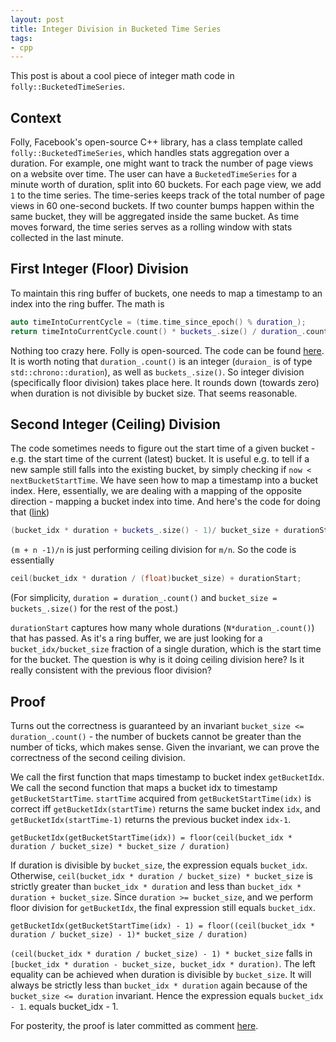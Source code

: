 ```yaml
---
layout: post
title: Integer Division in Bucketed Time Series
tags:
- cpp
---
```


This post is about a cool piece of integer math code in `folly::BucketedTimeSeries`.

## Context
Folly, Facebook's open-source C++ library, has a class template called `folly::BucketedTimeSeries`, which handles stats aggregation over a duration. For example, one might want to track the number of page views on a website over time. The user can have a `BucketedTimeSeries` for a minute worth of duration, split into 60 buckets. For each page view, we add `1` to the time series. The time-series keeps track of the total number of page views in 60 one-second buckets. If two counter bumps happen within the same bucket, they will be aggregated inside the same bucket. As time moves forward, the time series serves as a rolling window with stats collected in the last minute.

## First Integer (Floor) Division 
To maintain this ring buffer of buckets, one needs to map a timestamp to an index into the ring buffer. The math is

```c++
auto timeIntoCurrentCycle = (time.time_since_epoch() % duration_);
return timeIntoCurrentCycle.count() * buckets_.size() / duration_.count();
```

Nothing too crazy here. Folly is open-sourced. The code can be found [here](https://github.com/facebook/folly/blob/main/folly/stats/BucketedTimeSeries-inl.h#L360). It is worth noting that `duration_.count()` is an integer (`duraion_` is of type `std::chrono::duration`), as well as `buckets_.size()`. So integer division (specifically floor division) takes place here. It rounds down (towards zero) when duration is not divisible by bucket size. That seems reasonable.

## Second Integer (Ceiling) Division
The code sometimes needs to figure out the start time of a given bucket - e.g. the start time of the current (latest) bucket. It is useful e.g. to tell if a new sample still falls into the existing bucket, by simply checking if `now < nextBucketStartTime`. We have seen how to map a timestamp into a bucket index. Here, essentially, we are dealing with a mapping of the opposite direction - mapping a bucket index into time. And here's the code for doing that ([link](https://github.com/facebook/folly/blob/main/folly/stats/BucketedTimeSeries-inl.h#L369-L426))
```c++
(bucket_idx * duration + buckets_.size() - 1)/ bucket_size + durationStart;
```

`(m + n -1)/n` is just performing ceiling division for `m/n`. So the code is essentially
```c++
ceil(bucket_idx * duration / (float)bucket_size) + durationStart;
```
(For simplicity, `duration = duration_.count()` and `bucket_size = buckets_.size()` for the rest of the post.)

`durationStart` captures how many whole durations (`N*duration_.count()`) that has passed. As it's a ring buffer, we are just looking for a `bucket_idx/bucket_size` fraction of a single duration, which is the start time for the bucket. The question is why is it doing ceiling division here? Is it really consistent with the previous floor division? 

## Proof
Turns out the correctness is guaranteed by an invariant `bucket_size <= duration_.count()` - the number of buckets cannot be greater than the number of ticks, which makes sense. Given the invariant, we can prove the correctness of the second ceiling division.

We call the first function that maps timestamp to bucket index `getBucketIdx`. We call the second function that maps a bucket idx to timestamp `getBucketStartTime`.  `startTime` acquired from `getBucketStartTime(idx)` is correct iff `getBucketIdx(startTime)` returns the same bucket index `idx`, and `getBucketIdx(startTime-1)` returns the previous bucket
index `idx-1`. 

`getBucketIdx(getBucketStartTime(idx)) = floor(ceil(bucket_idx *  duration / bucket_size) * bucket_size / duration)`

If duration is divisible by `bucket_size`, the expression equals `bucket_idx`. Otherwise, `ceil(bucket_idx * duration / bucket_size) * bucket_size` is strictly greater than `bucket_idx * duration` and less than
`bucket_idx * duration + bucket_size`.  Since `duration >= bucket_size`, and we perform floor division for `getBucketIdx`, the final expression still equals `bucket_idx`.

`getBucketIdx(getBucketStartTime(idx) - 1) = floor((ceil(bucket_idx *  duration / bucket_size) - 1)* bucket_size / duration)`

`(ceil(bucket_idx * duration / bucket_size) - 1) * bucket_size` falls in `[bucket_idx * duration - bucket_size, bucket_idx * duration)`. The left equality can be achieved when duration is divisible by `bucket_size`. It will always be strictly less than `bucket_idx * duration` again because of the `bucket_size <= duration` invariant. Hence the expression equals `bucket_idx - 1`.
equals bucket_idx - 1.

For posterity, the proof is later committed as comment [here](https://github.com/facebook/folly/blob/main/folly/stats/BucketedTimeSeries-inl.h#L392-L417).
